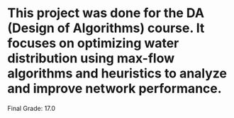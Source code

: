 # This project was done for the DA (Design of Algorithms) course. It focuses on optimizing water distribution using max-flow algorithms and heuristics to analyze and improve network performance.  
Final Grade: 17.0
